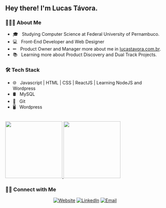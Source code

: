 <h2> Hey there! I'm Lucas Távora.</h2>

<h3> 👨🏻‍💻 About Me </h3>

- 🎓 &nbsp; Studying Computer Science at Federal University of Pernambuco.
- 💻 &nbsp; Front-End Developer and Web Designer
- ✏ &nbsp; Product Owner and Manager more about me in <a href="lucastavora.com.br">lucastavora.com.br</a>.
- 📚 &nbsp; Learning more about Product Discovery and Dual Track Projects.

<h3>🛠 Tech Stack</h3>

- 🌐 &nbsp; Javascript | HTML | CSS | ReactJS | Learning NodeJS and Wordpress
- 🛢 &nbsp; MySQL
- 🔧 &nbsp; Git
- 🖥 &nbsp; Wordpress

<br/>

<a href="https://github.com/tavoralucas">
  <img height="180em" src="https://github-readme-stats.vercel.app/api?username=tavoralucas&theme=merko&show_icons=true&count_private=true" />
  <img height="180em" src="https://github-readme-stats.vercel.app/api/top-langs/?username=tavoralucas&theme=merko&layout=compact" />
</a>

<h3> 🤝🏻 Connect with Me </h3>

<p align="center">
<a href="https://lucastavora.com.br/eu"><img alt="Website" src="https://img.shields.io/badge/Website-lucastavora.com.br-black?style=flat-square&logo=google-chrome"></a>
<a href="https://www.linkedin.com/in/tavoralucas/"><img alt="LinkedIn" src="https://img.shields.io/badge/LinkedIn-Lucas%20Tavora%20-black?style=flat-square&logo=linkedin"></a>
<a href="mailto:contato@lucastavora.com.br"><img alt="Email" src="https://img.shields.io/badge/Email-contato@lucastavora.com.br-black?style=flat-square&logo=gmail"></a>
</p>

<!--<p align="center">
<img height="180em" src="https://media.giphy.com/media/ZVik7pBtu9dNS/giphy.gif" alt="Hacker Man" />
</p>-->

<!-- 
GIF: Boneco teclando: https://media.giphy.com/media/ZVik7pBtu9dNS/giphy.gif
https://media.giphy.com/media/PiQejEf31116URju4V/giphy.gif
-->
